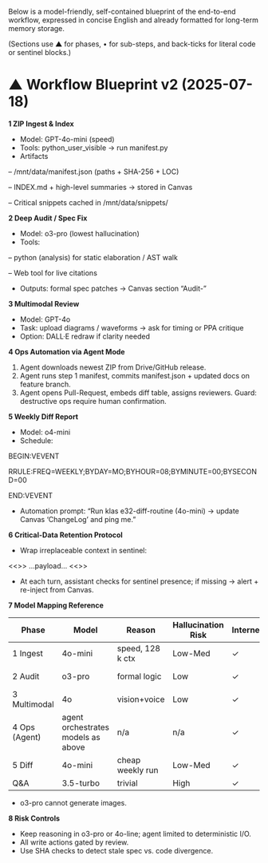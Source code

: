 Below is a model-friendly, self-contained blueprint of the end-to-end workflow, expressed in concise English and already formatted for long-term memory storage.

(Sections use ▲ for phases, • for sub-steps, and back-ticks for literal code or sentinel blocks.)

# **▲ Workflow Blueprint v2 (2025-07-18)**

**1 ZIP Ingest & Index**

- Model: GPT-4o-mini (speed)
- Tools: python_user_visible → run manifest.py
- Artifacts

– /mnt/data/manifest.json (paths + SHA-256 + LOC)

– INDEX.md + high-level summaries → stored in Canvas

– Critical snippets cached in /mnt/data/snippets/

**2 Deep Audit / Spec Fix**

- Model: o3-pro (lowest hallucination)
- Tools:

– python (analysis) for static elaboration / AST walk

– Web tool for live citations

- Outputs: formal spec patches → Canvas section “Audit-”

**3 Multimodal Review**

- Model: GPT-4o
- Task: upload diagrams / waveforms → ask for timing or PPA critique
- Option: DALL·E redraw if clarity needed

**4 Ops Automation via Agent Mode**

1. Agent downloads newest ZIP from Drive/GitHub release.
2. Agent runs step 1 manifest, commits manifest.json + updated docs on feature branch.
3. Agent opens Pull-Request, embeds diff table, assigns reviewers.
Guard: destructive ops require human confirmation.

**5 Weekly Diff Report**

- Model: o4-mini
- Schedule:

BEGIN:VEVENT

RRULE:FREQ=WEEKLY;BYDAY=MO;BYHOUR=08;BYMINUTE=00;BYSECOND=00

END:VEVENT

- Automation prompt: “Run klas e32-diff-routine (4o-mini) → update Canvas ‘ChangeLog’ and ping me.”

**6 Critical-Data Retention Protocol**

- Wrap irreplaceable context in sentinel:

<<<CRITICAL id=Foo sha=abc123>>> …payload… <<<END>>>

- At each turn, assistant checks for sentinel presence; if missing → alert + re-inject from Canvas.

**7 Model Mapping Reference**

| **Phase** | **Model** | **Reason** | **Hallucination Risk** | **Internet?** | **Image I/O** | **Tool Chaining** |
| --- | --- | --- | --- | --- | --- | --- |
| 1 Ingest | 4o-mini | speed, 128 k ctx | Low-Med | ✓ | ✓ | ✓ |
| 2 Audit | o3-pro | formal logic | Low | ✓ | ✓* | Web + Py |
| 3 Multimodal | 4o | vision+voice | Low | ✓ | ✓ | ✓ |
| 4 Ops (Agent) | agent orchestrates models as above | n/a | n/a | ✓ | ✓ | ✓ |
| 5 Diff | 4o-mini | cheap weekly run | Low-Med | ✓ | ✓ | ✓ |
| Q&A | 3.5-turbo | trivial | High | ✓ | × | limited |
- o3-pro cannot generate images.

**8 Risk Controls**

- Keep reasoning in o3-pro or 4o-line; agent limited to deterministic I/O.
- All write actions gated by review.
- Use SHA checks to detect stale spec vs. code divergence.
